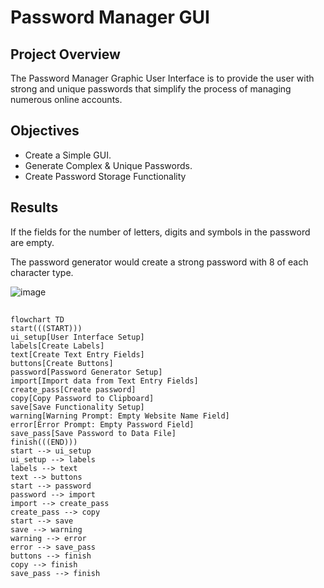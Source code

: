# Password Manager GUI

## Project Overview
The Password Manager Graphic User Interface is to provide the user with strong and unique passwords that simplify the process of managing numerous online accounts.

## Objectives
- Create a Simple GUI.
- Generate Complex & Unique Passwords.
- Create Password Storage Functionality

## Results
If the fields for the number of letters, digits and symbols in the password are empty. 


The password generator would create a strong password with 8 of each character type. 

![image](https://github.com/frantzalexander/password_manager_gui/assets/128331579/4b4575c1-1ad5-4b90-90bd-592b09becad7)

## 
```mermaid
flowchart TD
start(((START)))
ui_setup[User Interface Setup]
labels[Create Labels]
text[Create Text Entry Fields]
buttons[Create Buttons]
password[Password Generator Setup]
import[Import data from Text Entry Fields]
create_pass[Create password]
copy[Copy Password to Clipboard]
save[Save Functionality Setup]
warning[Warning Prompt: Empty Website Name Field]
error[Error Prompt: Empty Password Field]
save_pass[Save Password to Data File]
finish(((END)))
start --> ui_setup
ui_setup --> labels
labels --> text
text --> buttons
start --> password
password --> import
import --> create_pass
create_pass --> copy
start --> save
save --> warning
warning --> error
error --> save_pass
buttons --> finish
copy --> finish
save_pass --> finish
 
